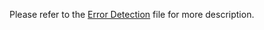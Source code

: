 Please refer to the [Error Detection](https://github.com/marbl/CHM13-issues/blob/main/error_detection.md) file for more description.
